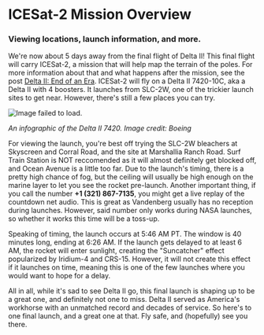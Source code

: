# ICESat-2 Mission Overview
### Viewing locations, launch information, and more.

   We're now about 5 days away from the final flight of Delta II! This final flight will carry ICESat-2, a mission that will help map the terrain of the poles. For more information about that and what happens after the mission, see the post [Delta II: End of an Era](http://west.launchrats.com/2018/09/07/Delta-II-End-of-an-Era). ICESat-2 will fly on a Delta II 7420-10C, aka a Delta II with 4 boosters. It launches from SLC-2W, one of the trickier launch sites to get near. However, there's still a few places you can try.
   
   ![Image failed to load.](https://www.nasa.gov/images/content/114814main_middle101delta.jpg "An infographic of the Delta II 7420. Image credit: Boeing")
   
   *An infographic of the Delta II 7420. Image credit: Boeing* 
   
   For viewing the launch, you're best off trying the SLC-2W bleachers at Skyscreen and Corral Road, and the site at Marshallia Ranch Road. Surf Train Station is NOT reccomended as it will almost definitely get blocked off, and Ocean Avenue is a little too far. Due to the launch's timing, there is a pretty high chance of fog, but the ceiling will usually be high enough on the marine layer to let you see the rocket pre-launch. Another important thing, if you call the number **+1 (321) 867-7135**, you might get a live replay of the countdown net audio. This is great as Vandenberg usually has no reception during launches. However, said number only works during NASA launches, so whether it works this time will be a toss-up.
   
   Speaking of timing, the launch occurs at 5:46 AM PT. The window is 40 minutes long, ending at 6:26 AM. If the launch gets delayed to at least 6 AM, the rocket will enter sunlight, creating the "Suncatcher" effect popularized by Iridium-4 and CRS-15. However, it will not create this effect if it launches on time, meaning this is one of the few launches where you would want to hope for a delay. 
   
   All in all, while it's sad to see Delta II go, this final launch is shaping up to be a great one, and definitely not one to miss. Delta II served as America's workhorse with an unmatched record and decades of service. So here's to one final launch, and a great one at that. Fly safe, and (hopefully) see you there.
